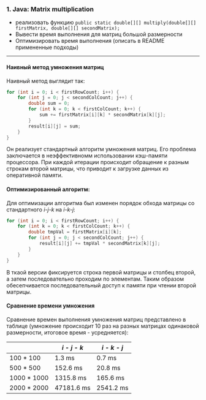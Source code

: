 ### 1. Java: Matrix multiplication

- реализовать функцию `public static double[][] multiply(double[][] firstMatrix, double[][] secondMatrix);`
- Вывести время выполнения для матриц большой размерности
- Оптимизировать время выполнения (описать в README примененные подходы)

---

#### Наивный метод умножения матриц

Наивный метод выглядит так:

```java
for (int i = 0; i < firstRowCount; i++) {
	for (int j = 0; j < secondColCount; j++) {
		double sum = 0;
		for (int k = 0; k < firstColCount; k++) {
			sum += firstMatrix[i][k] * secondMatrix[k][j];
		}
		result[i][j] = sum;
	}
}
```

Он реализует стандартный алгоритм умножения матриц. Его проблема заключается в неэффективномм использовании кэш-памяти процессора. При каждой итерации происходит обращение к разным строкам второй матрицы, что приводит к загрузке данных из оперативной памяти.

#### Оптимизированный алгоритм:

Для оптимизации алгоритма был изменен порядок обхода матрицы со стандартного *i-j-k* на *i-k-j*:

```java
for (int i = 0; i < firstRowCount; i++) {
	for (int k = 0; k < firstColCount; k++) {
		double tmpVal = firstMatrix[i][k];
		for (int j = 0; j < secondColCount; j++) {
			result[i][j] += tmpVal * secondMatrix[k][j];
		}
	}
}
```

В ткаой версии фиксируется строка первой матрицы и столбец второй, а затем последовательно проходим по элементам. Таким образом обесепчивается последовательный доступ к памяти при чтении второй матрицы.

#### Сравнение времени умножения

Сравнение времен выполнения умножения матриц представлено в таблице (умножение происходит 10 раз на разных матрицах одинаковой размерности, итоговое время - усредняется):

|             | *i - j - k* | *i - k - j* |
|-------------|------------|-----------|
| 100 * 100   | 1.3 ms     | 0.7 ms    |
| 500 * 500   | 152.6 ms   | 20.8 ms   |
| 1000 * 1000 | 1315.8 ms  | 165.6 ms  |
| 2000 * 2000 | 47181.6 ms | 2541.2 ms |